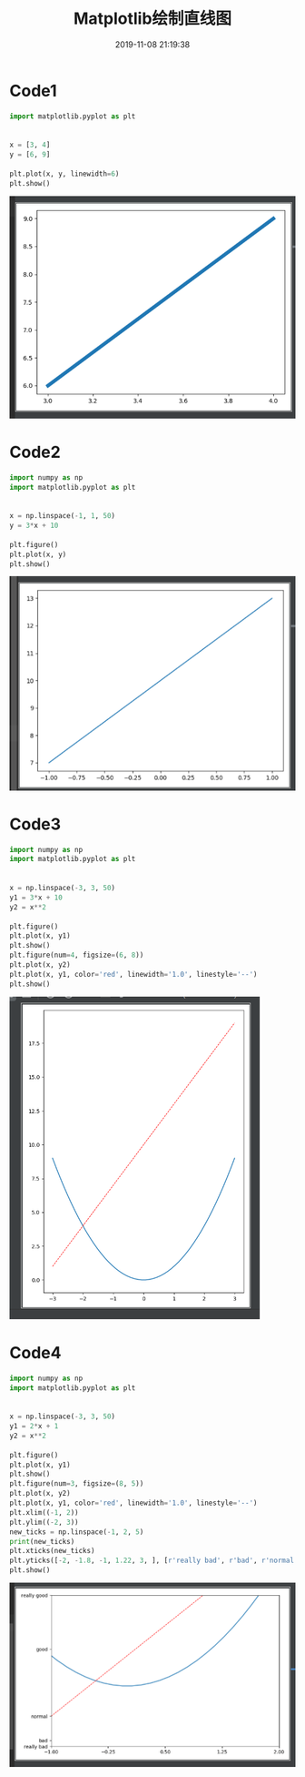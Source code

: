 ﻿---
title: Matplotlib绘制直线图
date: 2019-11-08 21:19:38
summary: 本文分享Matplotlib绘制直线图的过程。
tags:
- Python
- Matplotlib
categories:
- Python
---

# Code1

```python
import matplotlib.pyplot as plt


x = [3, 4]
y = [6, 9]

plt.plot(x, y, linewidth=6)
plt.show()
```

![](../../../images/软件开发/Python/Matplotlib绘制直线图/1.png)

# Code2

```python
import numpy as np
import matplotlib.pyplot as plt


x = np.linspace(-1, 1, 50)
y = 3*x + 10

plt.figure()
plt.plot(x, y)
plt.show()
```

![](../../../images/软件开发/Python/Matplotlib绘制直线图/2.png)

# Code3

```python
import numpy as np
import matplotlib.pyplot as plt


x = np.linspace(-3, 3, 50)
y1 = 3*x + 10
y2 = x**2

plt.figure()
plt.plot(x, y1)
plt.show()
plt.figure(num=4, figsize=(6, 8))
plt.plot(x, y2)
plt.plot(x, y1, color='red', linewidth='1.0', linestyle='--')
plt.show()
```

![](../../../images/软件开发/Python/Matplotlib绘制直线图/3.png)

# Code4

```python
import numpy as np
import matplotlib.pyplot as plt


x = np.linspace(-3, 3, 50)
y1 = 2*x + 1
y2 = x**2

plt.figure()
plt.plot(x, y1)
plt.show()
plt.figure(num=3, figsize=(8, 5))
plt.plot(x, y2)
plt.plot(x, y1, color='red', linewidth='1.0', linestyle='--')
plt.xlim((-1, 2))
plt.ylim((-2, 3))
new_ticks = np.linspace(-1, 2, 5)
print(new_ticks)
plt.xticks(new_ticks)
plt.yticks([-2, -1.8, -1, 1.22, 3, ], [r'really bad', r'bad', r'normal', r'good', r'really good'])
plt.show()
```

![](../../../images/软件开发/Python/Matplotlib绘制直线图/4.png)
